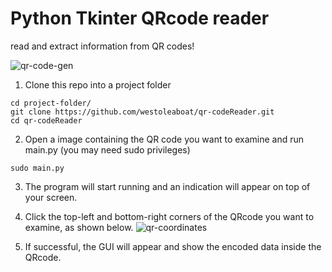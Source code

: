 # Python Tkinter QRcode reader
read and extract information from QR codes!

![qr-code-gen](https://user-images.githubusercontent.com/68698872/174504949-4468b979-dba2-44f2-9ae2-7d7634ccf188.png)

1. Clone this repo into a project folder 
```
cd project-folder/
git clone https://github.com/westoleaboat/qr-codeReader.git
cd qr-codeReader
```
2. Open a image containing the QR code you want to examine and run main.py (you may need sudo privileges)
```
sudo main.py
```
3. The program will start running and an indication will appear on top of your screen.
4. Click the top-left and bottom-right corners of the QRcode you want to examine, as shown below.
![qr-coordinates](https://user-images.githubusercontent.com/68698872/174506040-beb410ce-fc2e-4d53-bf69-208920cb2294.png)

5. If successful, the GUI will appear and show the encoded data inside the QRcode.
